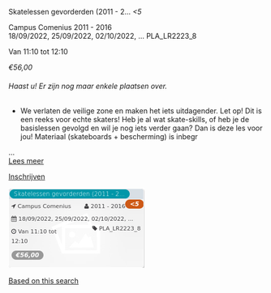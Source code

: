 Skatelessen gevorderden (2011 - 2... *<5*

Campus Comenius 2011 - 2016  
18/09/2022, 25/09/2022, 02/10/2022, ... PLA\_LR2223\_8  

Van 11:10 tot 12:10

*€56,00*

  

###### *Haast u! Er zijn nog maar enkele plaatsen over.*

  

*   We verlaten de veilige zone en maken het iets uitdagender. Let op! Dit is een reeks voor echte skaters! Heb je al wat skate-skills, of heb je de basislessen gevolgd en wil je nog iets verder gaan? Dan is deze les voor jou! Materiaal (skateboards + bescherming) is inbegr

 ...  
[Lees meer](https://tickets.vgc.be/activity/subscribe/PLA_LR2223_8)

[Inschrijven](https://tickets.vgc.be/activity/subscribe/PLA_LR2223_8)

![](76761.png)

[Based on this search](https://tickets.vgc.be/activity/index?&vrijeplaatsen=1&Age%5B%5D=4%2C6&entity=286)